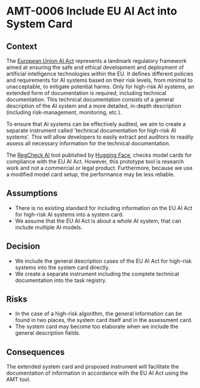 # AMT-0006 Include EU AI Act into System Card

## Context

The [European Union AI Act](https://www.europarl.europa.eu/doceo/document/TA-9-2024-0138-FNL-COR01_EN.pdf)
represents a landmark regulatory framework aimed at ensuring the safe and ethical development and deployment
of artificial intelligence technologies within the EU. It defines different policies and requirements for AI
systems based on their risk levels, from minimal to unacceptable, to mitigate potential harms. Only for
high-risk AI systems, an extended form of documentation is required, including technical documentation.
This technical documentation consists of a general description of the AI system and a more detailed,
in-depth description (including risk-management, monitoring, etc.).

To ensure that AI systems can be effectively audited, we aim to create a separate instrument called
'technical documentation for high-risk AI systems'. This will allow developers to easily extract
and auditors to readily assess all necessary information for the technical documentation.

The [RegCheck AI](https://huggingface.co/spaces/society-ethics/model-card-regulatory-check) tool published
by [Hugging Face](https://huggingface.co), checks model cards for compliance with the EU AI Act.
However, this prototype tool is research work and not a commercial or legal product. Furthermore,
because we use a modified model card setup, the performance may be less reliable.

## Assumptions

* There is no existing standard for including information on the EU AI Act for high-risk AI systems into a system card.
* We assume that the EU AI Act is about a whole AI system, that can include multiple AI models.

## Decision

* We include the general description cases of the EU AI Act for high-risk systems into the system card directly.
* We create a separate instrument including the complete technical documentation into the task registry.

## Risks

* In the case of a high-risk algorithm, the general information can be found in two places, the system card
itself and in the assessment card.
* The system card may become too elaborate when we include the general description fields.

## Consequences

The extended system card and proposed instrument will facilitate the documentation of information in accordance
with the EU AI Act using the AMT tool.
